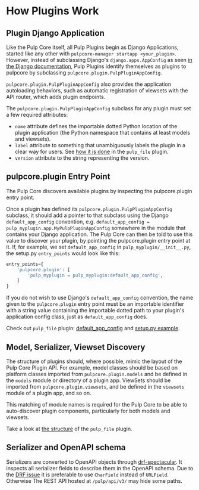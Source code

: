 # How Plugins Work

## Plugin Django Application

Like the Pulp Core itself, all Pulp Plugins begin as Django Applications, started like any other
with `pulpcore-manager startapp <your_plugin>`. However, instead of subclassing Django's
`django.apps.AppConfig` as seen [in the Django documentation](https://docs.djangoproject.com/en/4.2/ref/applications/#for-application-authors), Pulp Plugins identify themselves as plugins to
pulpcore by subclassing `pulpcore.plugin.PulpPluginAppConfig`.

`pulpcore.plugin.PulpPluginAppConfig` also provides the application autoloading behaviors,
such as automatic registration of viewsets with the API router, which adds plugin endpoints.

The `pulpcore.plugin.PulpPluginAppConfig` subclass for any plugin must set a few required
attributes:

- `name` attribute defines the importable dotted Python location of the plugin application (the
    Python namespace that contains at least models and viewsets).
- `label` attribute to something that unambiguously labels the plugin in a clear way for users.
    See [how it is done](https://github.com/pulp/pulpcore/blob/master/pulp_file/app/__init__.py) in
    the `pulp_file` plugin.
- `version` attribute to the string representing the version.

## pulpcore.plugin Entry Point

The Pulp Core discovers available plugins by inspecting the pulpcore.plugin entry point.

Once a plugin has defined its `pulpcore.plugin.PulpPluginAppConfig` subclass, it should add
a pointer to that subclass using the Django `default_app_config` convention, e.g.
`default_app_config = pulp_myplugin.app.MyPulpPluginAppConfig` somewhere in the module that
contains your Django application. The Pulp Core can then be told to use this value to discover your
plugin, by pointing the pulpcore.plugin entry point at it. If, for example, we set
`default_app_config` in `pulp_myplugin/__init__.py`, the setup.py `entry_points` would look like
this:

```python
entry_points={
    'pulpcore.plugin': [
        'pulp_myplugin = pulp_myplugin:default_app_config',
    ]
}
```

If you do not wish to use Django's `default_app_config` convention, the name given to the
`pulpcore.plugin` entry point must be an importable identifier with a string value containing the
importable dotted path to your plugin's application config class, just as `default_app_config`
does.

Check out `pulp_file` plugin: [default_app_config](https://github.com/pulp/pulpcore/blob/master/pulp_file/__init__.py) and [setup.py example](https://github.com/pulp/pulpcore/blob/master/setup.py).

## Model, Serializer, Viewset Discovery

The structure of plugins should, where possible, mimic the layout of the Pulp Core Plugin API. For
example, model classes should be based on platform classes imported from
`pulpcore.plugin.models` and be defined in the `models` module or directory of a plugin app.
ViewSets should be imported from `pulpcore.plugin.viewsets`, and be defined in the `viewsets`
module of a plugin app, and so on.

This matching of module names is required for the Pulp Core to be able to auto-discover plugin
components, particularly for both models and viewsets.

Take a look at [the structure](https://github.com/pulp/pulpcore/tree/master/pulp_file/app) of
the `pulp_file` plugin.

## Serializer and OpenAPI schema

Serializers are converted to OpenAPI objects through [drf-spectacular](https://github.com/tfranzel/drf-spectacular).
It inspects all serializer fields to describe them in the OpenAPI schema.
Due to the [DRF issue](https://github.com/encode/django-rest-framework/issues/7354)
it is preferable to use `CharField` instead of `URLField`.
Otherwise The REST API hosted at `/pulp/api/v3/` may hide some paths.
